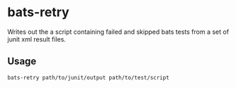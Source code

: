 # bats-retry

Writes out the a script containing failed and skipped bats tests from a set of junit xml result files.

## Usage

```shell
bats-retry path/to/junit/output path/to/test/script
```
